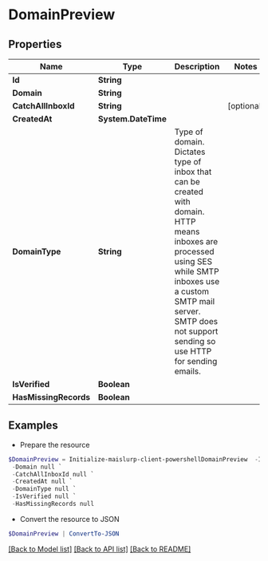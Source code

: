 # DomainPreview
## Properties

Name | Type | Description | Notes
------------ | ------------- | ------------- | -------------
**Id** | **String** |  | 
**Domain** | **String** |  | 
**CatchAllInboxId** | **String** |  | [optional] 
**CreatedAt** | **System.DateTime** |  | 
**DomainType** | **String** | Type of domain. Dictates type of inbox that can be created with domain. HTTP means inboxes are processed using SES while SMTP inboxes use a custom SMTP mail server. SMTP does not support sending so use HTTP for sending emails. | 
**IsVerified** | **Boolean** |  | 
**HasMissingRecords** | **Boolean** |  | 

## Examples

- Prepare the resource
```powershell
$DomainPreview = Initialize-maislurp-client-powershellDomainPreview  -Id null `
 -Domain null `
 -CatchAllInboxId null `
 -CreatedAt null `
 -DomainType null `
 -IsVerified null `
 -HasMissingRecords null
```

- Convert the resource to JSON
```powershell
$DomainPreview | ConvertTo-JSON
```

[[Back to Model list]](../README#documentation-for-models) [[Back to API list]](../README#documentation-for-api-endpoints) [[Back to README]](../README)

